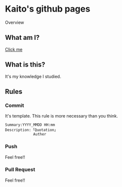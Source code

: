 Kaito's github pages
====
Overview
## What am I?
[Click me](http://s-kaito.github.io/Hello-world/hello.html)


## What is this?
It's my knowledge I studied.


## Rules
### Commit
It's template.
This rule is more necessary than you think.
```
Summary:YYYY_MMDD HH:mm
Description:「Quotation」
             Auther
```
### Push
Feel free!!

### Pull Request
Feel free!!
